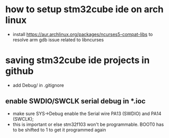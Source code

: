 # how to setup stm32cube ide on arch linux

- install https://aur.archlinux.org/packages/ncurses5-compat-libs to resolve arm gdb issue related to libncurses

# saving stm32cube ide projects in github

- add Debug/ in .gitignore

## enable SWDIO/SWCLK serial debug in *.ioc

- make sure SYS->Debug enable the Serial wire PA13 (SWDIO) and PA14 (SWCLK);
- this is important or else stm32f103 won't be programmable. BOOT0 has to be shifted to 1
  to get it programmed again

